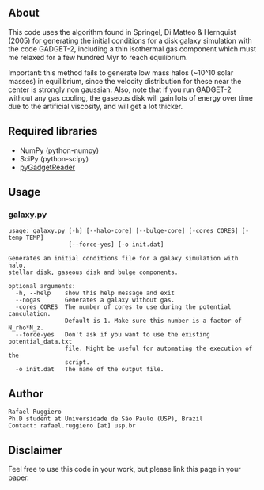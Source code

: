 ## About

This code uses the algorithm found in Springel, Di Matteo & Hernquist
(2005) for generating the initial conditions for a disk galaxy simulation
with the code GADGET-2, including a thin isothermal gas component which
must me relaxed for a few hundred Myr to reach equilibrium.

Important: this method fails to generate low mass halos (~10^10 solar
masses) in equilibrium, since the velocity distribution for these near
the center is strongly non gaussian. Also, note that if you run GADGET-2
without any gas cooling, the gaseous disk will gain lots of energy over
time due to the artificial viscosity, and will get a lot thicker.


## Required libraries
 
* NumPy (python-numpy)
* SciPy (python-scipy)
* [pyGadgetReader](https://bitbucket.org/rthompson/pygadgetreader)


## Usage

### galaxy.py

    usage: galaxy.py [-h] [--halo-core] [--bulge-core] [-cores CORES] [-temp TEMP]
                     [--force-yes] [-o init.dat]

    Generates an initial conditions file for a galaxy simulation with halo,
    stellar disk, gaseous disk and bulge components.

    optional arguments:
      -h, --help    show this help message and exit
      --nogas       Generates a galaxy without gas.
      -cores CORES  The number of cores to use during the potential canculation.
                    Default is 1. Make sure this number is a factor of N_rho*N_z.
      --force-yes   Don't ask if you want to use the existing potential_data.txt
                    file. Might be useful for automating the execution of the
                    script.
      -o init.dat   The name of the output file.


## Author

    Rafael Ruggiero
    Ph.D student at Universidade de São Paulo (USP), Brazil
    Contact: rafael.ruggiero [at] usp.br


## Disclaimer

Feel free to use this code in your work, but please link this page
in your paper.

